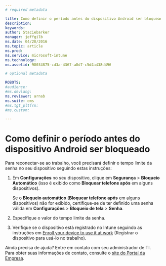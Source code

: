 ```yaml
---
# required metadata

title: Como definir o período antes do dispositivo Android ser bloqueado | Microsoft Intune
description:
keywords:
author: Staciebarker
manager: jeffgilb
ms.date: 04/28/2016
ms.topic: article
ms.prod:
ms.service: microsoft-intune
ms.technology:
ms.assetid: 98034875-cd3a-4367-a8d7-c5d4a438d496

# optional metadata

ROBOTS:
#audience:
#ms.devlang:
ms.reviewer: arnab
ms.suite: ems
#ms.tgt_pltfrm:
#ms.custom:

---
```


# Como definir o período antes do dispositivo Android ser bloqueado
Para reconectar-se ao trabalho, você precisará definir o tempo limite da senha no seu dispositivo seguindo estas instruções:

1.  Em **Configurações** no seu dispositivo, clique em **Segurança** &gt; **Bloqueio Automático** (isso é exibido como **Bloquear telefone após** em alguns dispositivos).

    Se o **Bloqueio automático** (**Bloquear telefone após** em alguns dispositivos) não for exibido, certifique-se de ter definido uma senha válida em **Configurações** &gt; **Bloqueio de tela** &gt; **Senha**.

2.  Especifique o valor do tempo limite da senha.

3.  Verifique se o dispositivo está registrado no Intune seguindo as instruções em [Enroll your device to use it at work](http://go.microsoft.com/fwlink/?LinkId=519071) (Registrar o dispositivo para usá-lo no trabalho).

Ainda precisa de ajuda? Entre em contato com seu administrador de TI. Para obter suas informações de contato, consulte o [site do Portal da Empresa](http://portal.manage.microsoft.com).

<!--HONumber=Jun16_HO2-->


